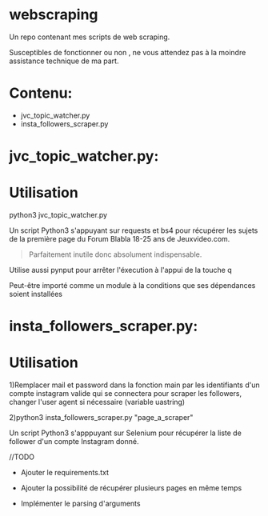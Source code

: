 # webscraping
Un repo contenant mes scripts de web scraping.

Susceptibles de fonctionner ou non , ne vous attendez pas à la moindre assistance technique de ma part.

# Contenu:
* jvc_topic_watcher.py
* insta_followers_scraper.py
# jvc_topic_watcher.py:
# Utilisation
 python3 jvc_topic_watcher.py 

Un script Python3 s'appuyant sur requests et bs4 pour récupérer les sujets de la première page du Forum Blabla 18-25 ans de Jeuxvideo.com.

> Parfaitement inutile donc absolument indispensable.

Utilise aussi pynput pour arrêter l'éxecution à l'appui de la touche q

Peut-être importé comme un module à la conditions que ses dépendances soient installées

# insta_followers_scraper.py:
# Utilisation
1)Remplacer mail et password dans la fonction main par les identifiants d'un compte instagram valide qui se connectera pour scraper les followers, changer l'user agent si nécessaire (variable uastring)

2)python3 insta_followers_scraper.py "page_a_scraper" 

Un script Python3 s'apppuyant sur Selenium pour récupérer la liste de follower d'un compte Instagram donné.

//TODO

* Ajouter le requirements.txt

* Ajouter la possibilité de récupérer plusieurs pages en même temps

* Implémenter le parsing d'arguments

